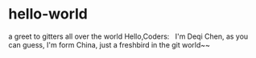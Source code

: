# hello-world
a greet to gitters all over the world
Hello,Coders:
    I'm Deqi Chen, as you can guess, I'm form China, just a freshbird in the git world~~
